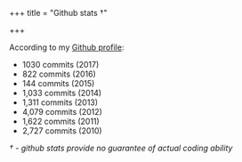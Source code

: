 +++
title = "Github stats †"

+++

According to my [Github profile](https://dzello.com/github):

*   1030 commits (2017)
*   822 commits (2016)
*   144 commits (2015)
*   1,033 commits (2014)
*   1,311 commits (2013)
*   4,079 commits (2012)
*   1,622 commits (2011)
*   2,727 commits (2010)

_† - github stats provide no guarantee of actual coding ability_
